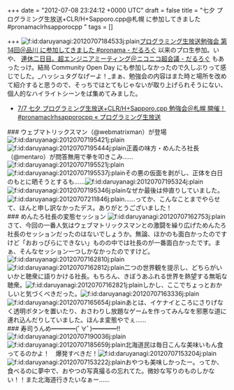 
+++
date = "2012-07-08 23:24:12 +0000 UTC"
draft = false
title = "七夕 プログラミング生放送+CLR/H+Sapporo.cpp@札幌 に参加してきました #pronamaclrhsapporocpp‬ "
tags = []

+++
<img src="http://cdn-ak.f.st-hatena.com/images/fotolife/d/daruyanagi/20120707/20120707184533.jpg" alt="f:id:daruyanagi:20120707184533j:plain" title="f:id:daruyanagi:20120707184533j:plain" class="hatena-fotolife"/><a href="http://daruyanagi.hatenablog.com/entry/2012/04/08/075237">プログラミング生放送勉強会 第14回＠品川 に参加してきました #pronama - だるろぐ</a> 以来のプロ生参加。いや、 <a href="http://daruyanagi.hatenablog.com/entry/2012/04/30/070800">連休二日目。超エンジニアミーティング＠ニコニコ超会議 - だるろぐ</a> もあったっけ。結局 Community Open Day にも参加しなかったので久しぶりって感じでした。_ハッシュタグなげーよ！_まぁ、勉強会の内容はまた時と場所を改めて紹介すると思うので、そっちではとてもじゃないが取り上げられそうにない、個人的なハイライトシーンをば集めてみました。

<ul>
<li><a href="http://pronama.wordpress.com/2012/06/16/pronama-clrh-sapporo/">7/7 七夕 プログラミング生放送+CLR/H+Sapporo.cpp 勉強会＠札幌 開催！ #pronamaclrhsapporocpp « プログラミング生放送</a></li>
</ul>
<div class="section">
    ### ウェブマトリックスマン（@webmatrixman）が登場
    <img src="http://cdn-ak.f.st-hatena.com/images/fotolife/d/daruyanagi/20120707/20120707195421.jpg" alt="f:id:daruyanagi:20120707195421j:plain" title="f:id:daruyanagi:20120707195421j:plain" class="hatena-fotolife"/><img src="http://cdn-ak.f.st-hatena.com/images/fotolife/d/daruyanagi/20120707/20120707195444.jpg" alt="f:id:daruyanagi:20120707195444j:plain" title="f:id:daruyanagi:20120707195444j:plain" class="hatena-fotolife"/>正義の味方・めんたろ社長（@mentaro）が問答無用で拳を叩きこみ……<img src="http://cdn-ak.f.st-hatena.com/images/fotolife/d/daruyanagi/20120707/20120707195521.jpg" alt="f:id:daruyanagi:20120707195521j:plain" title="f:id:daruyanagi:20120707195521j:plain" class="hatena-fotolife"/><img src="http://cdn-ak.f.st-hatena.com/images/fotolife/d/daruyanagi/20120707/20120707195537.jpg" alt="f:id:daruyanagi:20120707195537j:plain" title="f:id:daruyanagi:20120707195537j:plain" class="hatena-fotolife"/>その悪の仮面を剥がし、正体を白日のもとに晒そうとするも……<img src="http://cdn-ak.f.st-hatena.com/images/fotolife/d/daruyanagi/20120707/20120707195324.jpg" alt="f:id:daruyanagi:20120707195324j:plain" title="f:id:daruyanagi:20120707195324j:plain" class="hatena-fotolife"/><img src="http://cdn-ak.f.st-hatena.com/images/fotolife/d/daruyanagi/20120707/20120707195346.jpg" alt="f:id:daruyanagi:20120707195346j:plain" title="f:id:daruyanagi:20120707195346j:plain" class="hatena-fotolife"/>なぜか最後は仲直りしていました。<img src="http://cdn-ak.f.st-hatena.com/images/fotolife/d/daruyanagi/20120707/20120707211846.jpg" alt="f:id:daruyanagi:20120707211846j:plain" title="f:id:daruyanagi:20120707211846j:plain" class="hatena-fotolife"/>……ってか、こんなことまでやらせて、ほんと申し訳なかったデス。ありがとうございました！

</div>
<div class="section">
    ### めんたろ社長の変態セッション
    <img src="http://cdn-ak.f.st-hatena.com/images/fotolife/d/daruyanagi/20120707/20120707162753.jpg" alt="f:id:daruyanagi:20120707162753j:plain" title="f:id:daruyanagi:20120707162753j:plain" class="hatena-fotolife"/>さて、今回の一番人気はウェブマトリックスマンとの激闘を繰り広げためんたろ社長のセッションだったのはないでしょうか。無論、ほかのも面白かったのですけど「おおっぴらにできない」ものの中では社長のが一番面白かったです。まぁ、そんなセッション一つしかなかったのですけど。<img src="http://cdn-ak.f.st-hatena.com/images/fotolife/d/daruyanagi/20120707/20120707162810.jpg" alt="f:id:daruyanagi:20120707162810j:plain" title="f:id:daruyanagi:20120707162810j:plain" class="hatena-fotolife"/><img src="http://cdn-ak.f.st-hatena.com/images/fotolife/d/daruyanagi/20120707/20120707162812.jpg" alt="f:id:daruyanagi:20120707162812j:plain" title="f:id:daruyanagi:20120707162812j:plain" class="hatena-fotolife"/>二つの世界観を提示し、どちらがいいかと聴衆に語りかける社長。もちろん、きぼうあふれる世界を熱望する無垢な聴衆。<img src="http://cdn-ak.f.st-hatena.com/images/fotolife/d/daruyanagi/20120707/20120707162821.jpg" alt="f:id:daruyanagi:20120707162821j:plain" title="f:id:daruyanagi:20120707162821j:plain" class="hatena-fotolife"/>しかし、ここでちょっとおかしいと気づくべきだった。<img src="http://cdn-ak.f.st-hatena.com/images/fotolife/d/daruyanagi/20120707/20120707163336.jpg" alt="f:id:daruyanagi:20120707163336j:plain" title="f:id:daruyanagi:20120707163336j:plain" class="hatena-fotolife"/><img src="http://cdn-ak.f.st-hatena.com/images/fotolife/d/daruyanagi/20120707/20120707165654.jpg" alt="f:id:daruyanagi:20120707165654j:plain" title="f:id:daruyanagi:20120707165654j:plain" class="hatena-fotolife"/>あとは、イケナイところにさりげなく透明ボタンを置いたり、おさわりし放題なゲームを作ってみんなを邪悪な道に連れ込んだりしていました。ほんま変態やでぇ……

</div>
<div class="section">
    ### 寿司うんめ━━━━(ﾟ∀ﾟ)━━━━!!
    <img src="http://cdn-ak.f.st-hatena.com/images/fotolife/d/daruyanagi/20120707/20120707190036.jpg" alt="f:id:daruyanagi:20120707190036j:plain" title="f:id:daruyanagi:20120707190036j:plain" class="hatena-fotolife"/><img src="http://cdn-ak.f.st-hatena.com/images/fotolife/d/daruyanagi/20120707/20120707185659.jpg" alt="f:id:daruyanagi:20120707185659j:plain" title="f:id:daruyanagi:20120707185659j:plain" class="hatena-fotolife"/>北海道民は毎日こんな美味いもん食ってるのかよ！　爆発すべきだ！<img src="http://cdn-ak.f.st-hatena.com/images/fotolife/d/daruyanagi/20120707/20120707153204.jpg" alt="f:id:daruyanagi:20120707153204j:plain" title="f:id:daruyanagi:20120707153204j:plain" class="hatena-fotolife"/><img src="http://cdn-ak.f.st-hatena.com/images/fotolife/d/daruyanagi/20120707/20120707153222.jpg" alt="f:id:daruyanagi:20120707153222j:plain" title="f:id:daruyanagi:20120707153222j:plain" class="hatena-fotolife"/>おやつも美味しかったー。ってか、食べるのに夢中で、おやつの写真撮るの忘れてた。微妙な写りのものしかない！！また北海道行きたいなぁー……

</div>

